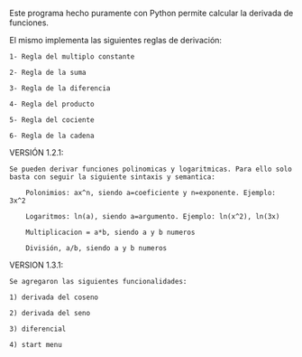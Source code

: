 Este programa hecho puramente con Python permite calcular la derivada de funciones.

El mismo implementa las siguientes reglas de derivación:

    1- Regla del multiplo constante

    2- Regla de la suma
    
    3- Regla de la diferencia
    
    4- Regla del producto
    
    5- Regla del cociente
    
    6- Regla de la cadena

VERSIÓN 1.2.1: 
    
    Se pueden derivar funciones polinomicas y logaritmicas. Para ello solo basta con seguir la siguiente sintaxis y semantica:
    
        Polonimios: ax^n, siendo a=coeficiente y n=exponente. Ejemplo: 3x^2
        
        Logaritmos: ln(a), siendo a=argumento. Ejemplo: ln(x^2), ln(3x)
        
        Multiplicacion = a*b, siendo a y b numeros
        
        División, a/b, siendo a y b numeros

VERSION 1.3.1:

    Se agregaron las siguientes funcionalidades:
    
    1) derivada del coseno
    
    2) derivada del seno
    
    3) diferencial
    
    4) start menu
        
